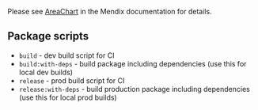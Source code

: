 Please see [AreaChart]() in the Mendix documentation for details.

## Package scripts

- `build` - dev build script for CI
- `build:with-deps` - build package including dependencies (use this for local dev builds)
- `release` - prod build script for CI
- `release:with-deps` - build production package including dependencies (use this for local prod builds)
